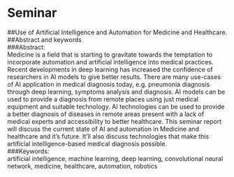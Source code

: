 # Seminar
##Use of Artificial Intelligence and Automation for Medicine and Healthcare.<br />
##Abstract and keywords<br />
###Abstract:<br />
Medicine is a field that is starting to gravitate towards the temptation to incorporate
automation and artificial intelligence into medical practices. Recent developments in deep
learning has increased the confidence of researchers in AI models to give better results. There are
many use-cases of AI application in medical diagnosis today, e.g. pneumonia diagnosis through
deep learning, symptoms analysis and diagnosis. AI models can be used to provide a diagnosis
from remote places using just medical equipment and suitable technology.
AI technologies can be used to provide a better diagnosis of diseases in remote areas
present with a lack of medical experts and accessibility to better healthcare. This seminar report
will discuss the current state of AI and automation in Medicine and healthcare and it’s future.
It’ll also discuss technologies that make this artificial intelligence-based medical diagnosis
possible.<br />
###Keywords:<br />
artificial intelligence, machine learning, deep learning, convolutional neural network,
medicine, healthcare, automation, robotics<br />
